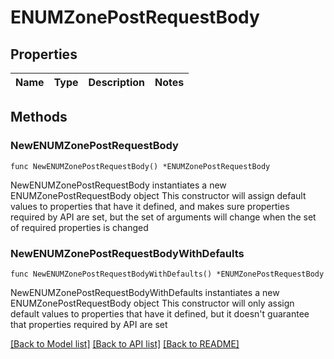 # ENUMZonePostRequestBody

## Properties

Name | Type | Description | Notes
------------ | ------------- | ------------- | -------------

## Methods

### NewENUMZonePostRequestBody

`func NewENUMZonePostRequestBody() *ENUMZonePostRequestBody`

NewENUMZonePostRequestBody instantiates a new ENUMZonePostRequestBody object
This constructor will assign default values to properties that have it defined,
and makes sure properties required by API are set, but the set of arguments
will change when the set of required properties is changed

### NewENUMZonePostRequestBodyWithDefaults

`func NewENUMZonePostRequestBodyWithDefaults() *ENUMZonePostRequestBody`

NewENUMZonePostRequestBodyWithDefaults instantiates a new ENUMZonePostRequestBody object
This constructor will only assign default values to properties that have it defined,
but it doesn't guarantee that properties required by API are set


[[Back to Model list]](../README.md#documentation-for-models) [[Back to API list]](../README.md#documentation-for-api-endpoints) [[Back to README]](../README.md)


